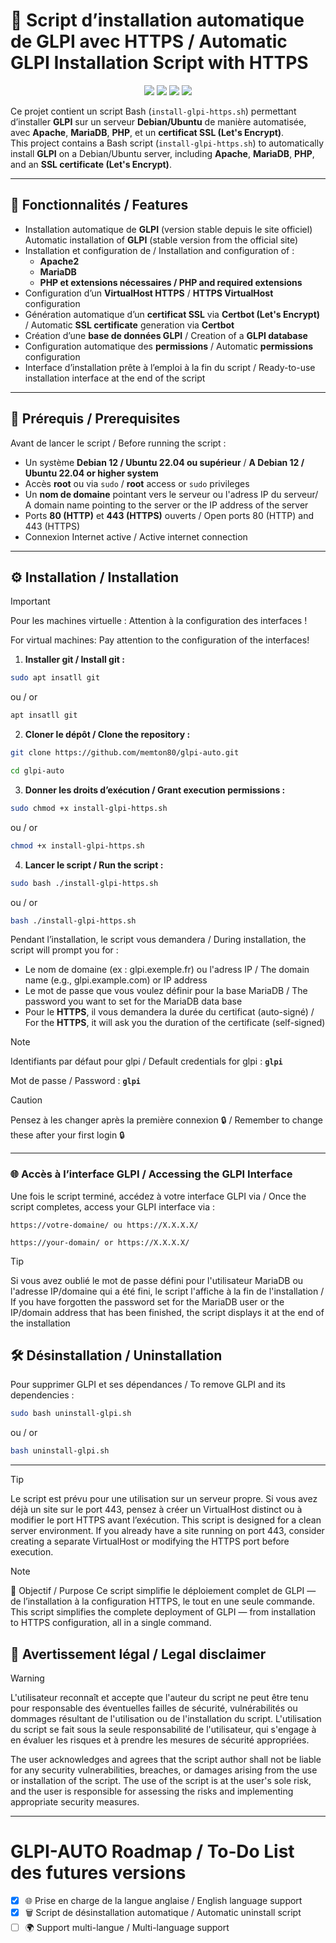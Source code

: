 # 🚀 Script d’installation automatique de GLPI avec HTTPS / Automatic GLPI Installation Script with HTTPS
<p align="center">
  <img src="https://img.shields.io/badge/Built%20with-Bash-1f425f?style=for-the-badge">
  <img src="https://img.shields.io/badge/License-GLP-green?style=for-the-badge">
  <img src="https://img.shields.io/badge/GLPI-11.0.0-blue?style=for-the-badge">
  <img src="https://img.shields.io/badge/OS-Debian%2FUbuntu-yellow?style=for-the-badge">
</p>

Ce projet contient un script Bash (`install-glpi-https.sh`) permettant d’installer **GLPI** sur un serveur **Debian/Ubuntu** de manière automatisée, avec **Apache**, **MariaDB**, **PHP**, et un **certificat SSL (Let's Encrypt)**.  
This project contains a Bash script (`install-glpi-https.sh`) to automatically install **GLPI** on a Debian/Ubuntu server, including **Apache**, **MariaDB**, **PHP**, and an **SSL certificate (Let's Encrypt)**.

---

## 🧠 Fonctionnalités / Features

- Installation automatique de **GLPI** (version stable depuis le site officiel)  
  Automatic installation of **GLPI** (stable version from the official site)
- Installation et configuration de / Installation and configuration of :  
  - **Apache2**  
  - **MariaDB**  
  - **PHP et extensions nécessaires / PHP and required extensions**
- Configuration d’un **VirtualHost HTTPS** / **HTTPS VirtualHost** configuration
- Génération automatique d’un **certificat SSL** via **Certbot (Let's Encrypt)** / Automatic **SSL certificate** generation via **Certbot**
- Création d’une **base de données GLPI** / Creation of a **GLPI database**
- Configuration automatique des **permissions** / Automatic **permissions** configuration
- Interface d’installation prête à l’emploi à la fin du script / Ready-to-use installation interface at the end of the script

---

## 🧩 Prérequis / Prerequisites

Avant de lancer le script / Before running the script :

- Un système **Debian 12 / Ubuntu 22.04 ou supérieur** / **A Debian 12 / Ubuntu 22.04 or higher system**
- Accès **root** ou via `sudo` / **root** access or `sudo` privileges
- Un **nom de domaine** pointant vers le serveur ou l'adress IP du serveur/ A domain name pointing to the server or the IP address of the server
- Ports **80 (HTTP)** et **443 (HTTPS)** ouverts / Open ports 80 (HTTP) and 443 (HTTPS)
- Connexion Internet active / Active internet connection

---

## ⚙️ Installation / Installation
> [!IMPORTANT]
> Pour les machines virtuelle :
> Attention à la configuration des interfaces !
>
> For virtual machines:
> Pay attention to the configuration of the interfaces!

1. **Installer git / Install git :**
```bash
sudo apt insatll git
```
ou / or
```bash
apt insatll git
```
2. **Cloner le dépôt / Clone the repository :**
```bash
git clone https://github.com/memton80/glpi-auto.git
```
```bash
cd glpi-auto
```
3. **Donner les droits d’exécution / Grant execution permissions :**
```bash
sudo chmod +x install-glpi-https.sh
```
ou / or
```bash
chmod +x install-glpi-https.sh
```
4. **Lancer le script / Run the script :**
 ```bash
sudo bash ./install-glpi-https.sh
```
ou / or
 ```bash
bash ./install-glpi-https.sh
```

Pendant l’installation, le script vous demandera / During installation, the script will prompt you for :

- Le nom de domaine (ex : glpi.exemple.fr) ou l'adress IP / The domain name (e.g., glpi.example.com) or IP address
- Le mot de passe que vous voulez définir pour la base MariaDB / The password you want to set for the MariaDB data base
- Pour le **HTTPS**, il vous demandera la durée du certificat (auto-signé) / For the **HTTPS**, it will ask you the duration of the certificate (self-signed)
> [!NOTE]
> Identifiants par défaut pour glpi / Default credentials for glpi :  **`glpi`**
>
>  Mot de passe / Password : **`glpi`**

> [!CAUTION]
>Pensez à les changer après la première connexion 🔒 / Remember to change these after your first login 🔒
---
### 🌐 Accès à l’interface GLPI / Accessing the GLPI Interface
Une fois le script terminé, accédez à votre interface GLPI via / Once the script completes, access your GLPI interface via :

`https://votre-domaine/ ou https://X.X.X.X/`

`https://your-domain/ or https://X.X.X.X/`



> [!TIP]
> Si vous avez oublié le mot de passe défini pour l'utilisateur MariaDB ou l'adresse IP/domaine qui a été fini, le script l'affiche à la fin de l'installation / If you have forgotten the password set for the MariaDB user or the IP/domain address that has been finished, the script displays it at the end of the installation



## 🛠️ Désinstallation / Uninstallation
Pour supprimer GLPI et ses dépendances / To remove GLPI and its dependencies :
 ```bash
sudo bash uninstall-glpi.sh
```
ou / or
 ```bash
bash uninstall-glpi.sh
```
---
> [!TIP]
>Le script est prévu pour une utilisation sur un serveur propre.
>Si vous avez déjà un site sur le port 443, pensez à créer un VirtualHost distinct ou à modifier le port HTTPS avant l’exécution.
>This script is designed for a clean server environment.
>If you already have a site running on port 443, consider creating a separate VirtualHost or modifying the HTTPS port before execution.

> [!NOTE]
>🧰 Objectif / Purpose
>Ce script simplifie le déploiement complet de GLPI — de l’installation à la configuration HTTPS, le tout en une seule commande.
>This script simplifies the complete deployment of GLPI — from installation to HTTPS configuration, all in a single command.

## 📖 Avertissement légal / Legal disclaimer 
> [!WARNING]
> L'utilisateur reconnaît et accepte que l'auteur du script ne peut être tenu pour responsable des éventuelles failles de sécurité, vulnérabilités ou dommages résultant de l'utilisation ou de
> l'installation du script. L'utilisation du script se fait sous la seule responsabilité de l'utilisateur, qui s'engage à en évaluer les risques et à prendre les mesures de sécurité appropriées.
>
> The user acknowledges and agrees that the script author shall not be liable for any security vulnerabilities, breaches, or damages arising from the use or installation of the script. The use of the script is at the user's sole risk, and the user is responsible for assessing the risks and implementing appropriate security measures.

---
# GLPI-AUTO Roadmap / To‑Do List des futures versions
- [x] 🌐 Prise en charge de la langue anglaise / English language support
- [x] 🗑️ Script de désinstallation automatique / Automatic uninstall script
- [ ] 🌍 Support multi-langue / Multi-language support
